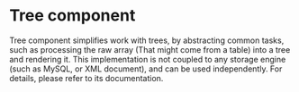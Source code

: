 Tree component
==============

Tree component simplifies work with trees, by abstracting common tasks, such as processing the raw array (That might come from a table) into a tree and rendering it. This implementation is not coupled to any storage engine (such as MySQL, or XML document), and can be used independently. For details, please refer to its documentation.